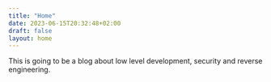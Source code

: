 ```yaml
---
title: "Home"
date: 2023-06-15T20:32:48+02:00
draft: false
layout: home
---
```

This is going to be a blog about low level development, security and reverse engineering.
